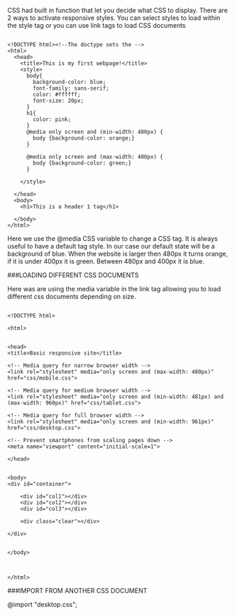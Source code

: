 
CSS had built in function that let you decide what CSS to display. There are 2 ways to activate responsive styles. You can select styles to load within the style tag or you can use link tags to load CSS documents

```

<!DOCTYPE html><!--The doctype sets the -->
<html>
  <head>
    <title>This is my first webpage!</title>
    <style>
      body{
        background-color: blue;
        font-family: sans-serif;
        color: #ffffff;
        font-size: 20px;
      }
      h1{
        color: pink;
      }
      @media only screen and (min-width: 480px) {
        body {background-color: orange;}
      }
 
      @media only screen and (max-width: 400px) {
        body {background-color: green;}
      }
 
    </style>
 
  </head>
  <body>
    <h1>This is a header 1 tag</h1>
 
  </body>
</html>

```

Here we use the @media CSS variable to change a CSS tag. It is always useful to have a default tag style. In our case our default state will be a background of blue. When the website is larger then 480px it turns orange, if it is under 400px it is green. Between 480px and 400px it is blue.

###LOADING DIFFERENT CSS DOCUMENTS

Here was are using the media variable in the link tag allowing you to load different css documents depending on size.

```

<!DOCTYPE html>
 
<html>
 
 
<head>
<title>Basic responsive site</title>
 
<!-- Media query for narrow browser width -->
<link rel="stylesheet" media="only screen and (max-width: 480px)" href="css/mobile.css">
 
<!-- Media query for medium browser width -->
<link rel="stylesheet" media="only screen and (min-width: 481px) and (max-width: 960px)" href="css/tablet.css">
 
<!-- Media query for full browser width -->
<link rel="stylesheet" media="only screen and (min-width: 961px)" href="css/desktop.css">
 
<!-- Prevent smartphones from scaling pages down -->
<meta name="viewport" content="initial-scale=1">
 
</head>
 
 
<body>
<div id="container">
 
    <div id="col1"></div>
    <div id="col2"></div>
    <div id="col3"></div>
 
    <div class="clear"></div>
 
</div>
 
 
</body>
 
 
 
</html>

```


###IMPORT FROM ANOTHER CSS DOCUMENT

@import "desktop.css";

